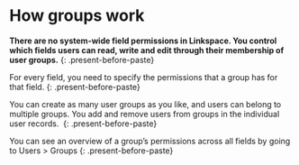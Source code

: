 

# How groups work

**There are no system-wide field permissions in Linkspace. You control which fields users can read, write and edit through their membership of user groups.**
{: .present-before-paste}

For every field, you need to specify the permissions that a group has for that field.
{: .present-before-paste}

You can create as many user groups as you like, and users can belong to multiple groups. You add and remove users from groups in the individual user records.&nbsp;
{: .present-before-paste}

You can see an overview of a group’s permissions across all fields by going to Users &gt; Groups 
{: .present-before-paste}